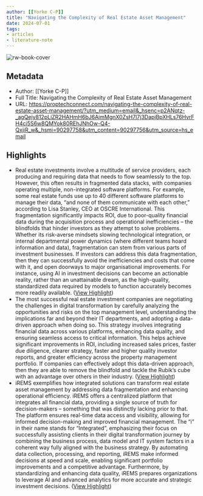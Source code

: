 ```yaml
---
author: [[Yorke C-P]]
title: "Navigating the Complexity of Real Estate Asset Management"
date: 2024-07-01
tags: 
- articles
- literature-note
---
```

![rw-book-cover](https://proptechconnect.com/wp-content/uploads/2024/06/iREMS.png)

## Metadata
- Author: [[Yorke C-P]]
- Full Title: Navigating the Complexity of Real Estate Asset Management
- URL: https://proptechconnect.com/navigating-the-complexity-of-real-estate-asset-management/?utm_medium=email&_hsenc=p2ANqtz-_agQejy812pLiZR2HAHmH6bJ6AjmMgnX0ZsH7l7j3DapjBpXHLs76HvrFH4ci5S6w8QMYok80REhJNhOw-Q4-QxjiR_w&_hsmi=90297758&utm_content=90297756&utm_source=hs_email

## Highlights
- Real estate investments involve a multitude of service providers, each producing and requiring data that needs to flow seamlessly to the top. However, this often results in fragmented data stacks, with companies operating multiple, non-integrated software platforms. For example, some real estate funds use up to 40 different software platforms to manage their data, “and none of them communicate with each other,” according to Lisa Stanley, CEO at OSCRE International. This fragmentation significantly impacts ROI, due to poor-quality financial data during the acquisition process and operational inefficiencies – the blindfolds that hinder investors as they attempt to solve problems.
  Whether its risk-averse mindsets slowing technological integration, or internal departmental power dynamics (where different teams hoard information and data), fragmentation can stem from various parts of investment businesses. If investors can address this data fragmentation, then they can successfully avoid the inefficiencies and costs that come with it, and open doorways to major organisational improvements. For instance, using AI in investment decisions can become an actionable reality, rather than an unattainable dream, as the high-quality, standardized data required by models to function accurately becomes more readily available. ([View Highlight](https://read.readwise.io/read/01j1pnjynze78arszzcjb7dkqk))
- The most successful real estate investment companies are negotiating the challenges in digital transformation by carefully analyzing the opportunities and risks on the top management level, understanding the implications far and beyond their IT departments, and adopting a data-driven approach when doing so.
  This strategy involves integrating financial data across various platforms, enhancing data quality, and ensuring seamless access to critical information. This helps achieve significant improvements in ROI, including increased sales prices, faster due diligence, clearer strategy, faster and higher quality investor reports, and greater efficiency across the property management portfolio. If companies can effectively adopt this data-driven approach, then they are able to remove the blindfold and tackle the Rubik’s cube with an advantage over others in their industry. ([View Highlight](https://read.readwise.io/read/01j1pnk74e40ke2jfhqfnp0xq1))
- iREMS exemplifies how integrated solutions can transform real estate asset management by addressing data fragmentation and enhancing operational efficiency. iREMS offers a centralized platform that integrates all financial data, providing a single source of truth for decision-makers – something that was distinctly lacking prior to that. The platform ensures real-time data access and visibility, allowing for informed decision-making and improved financial management. The “i” in their name stands for “Integrated”, emphasizing their focus on successfully assisting clients in their digital transformation journey by combining the business process, data model and IT system factors in a coherent way fully aligned with the business strategy. By automating data collection, processing, and reporting, iREMS make informed decisions at speed and scale, enabling significant portfolio improvements and a competitive advantage. Furthermore, by standardizing and enhancing data quality, iREMS prepares organizations to leverage AI and advanced analytics for more accurate and strategic investment decisions. ([View Highlight](https://read.readwise.io/read/01j1pnkhvnnn1nmp4xn9p6ymyp))
